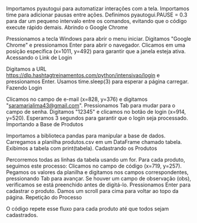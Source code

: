 Importamos pyautogui para automatizar interações com a tela.
Importamos time para adicionar pausas entre ações.
Definimos pyautogui.PAUSE = 0.3 para dar um pequeno intervalo entre os comandos, evitando que o código execute rápido demais.
Abrindo o Google Chrome

Pressionamos a tecla Windows para abrir o menu iniciar.
Digitamos "Google Chrome" e pressionamos Enter para abrir o navegador.
Clicamos em uma posição específica (x=1011, y=492) para garantir que a janela esteja ativa.
Acessando o Link de Login

Digitamos a URL https://dlp.hashtagtreinamentos.com/python/intensivao/login e pressionamos Enter.
Usamos time.sleep(3) para esperar a página carregar.
Fazendo Login

Clicamos no campo de e-mail (x=828, y=376) e digitamos "saramarialima43@gmail.com".
Pressionamos Tab para mudar para o campo de senha.
Digitamos "12345" e clicamos no botão de login (x=914, y=520).
Esperamos 3 segundos para garantir que o login seja processado.
Importando a Base de Produtos

Importamos a biblioteca pandas para manipular a base de dados.
Carregamos a planilha produtos.csv em um DataFrame chamado tabela.
Exibimos a tabela com print(tabela).
Cadastrando os Produtos

Percorremos todas as linhas da tabela usando um for.
Para cada produto, seguimos este processo:
Clicamos no campo de código (x=719, y=257).
Pegamos os valores da planilha e digitamos nos campos correspondentes, pressionando Tab para avançar.
Se houver um campo de observação (obs), verificamos se está preenchido antes de digitá-lo.
Pressionamos Enter para cadastrar o produto.
Damos um scroll para cima para voltar ao topo da página.
Repetição do Processo

O código repete esse fluxo para cada produto até que todos sejam cadastrados.
